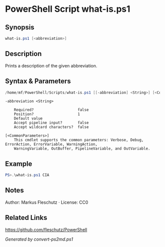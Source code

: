 # PowerShell Script what-is.ps1

## Synopsis
```powershell
what-is.ps1 [<abbreviation>]
```

## Description
Prints a description of the given abbreviation.

## Syntax & Parameters
```powershell
/home/mf/PowerShell/Scripts/what-is.ps1 [[-abbreviation] <String>] [<CommonParameters>]
```

```
-abbreviation <String>
    
    Required?                    false
    Position?                    1
    Default value                
    Accept pipeline input?       false
    Accept wildcard characters?  false
```

```
[<CommonParameters>]
    This cmdlet supports the common parameters: Verbose, Debug, ErrorAction, ErrorVariable, WarningAction, 
    WarningVariable, OutBuffer, PipelineVariable, and OutVariable.
```

## Example
```powershell
PS>.\what-is.ps1 CIA
```


## Notes
Author: Markus Fleschutz · License: CC0

## Related Links
https://github.com/fleschutz/PowerShell

*Generated by convert-ps2md.ps1*
